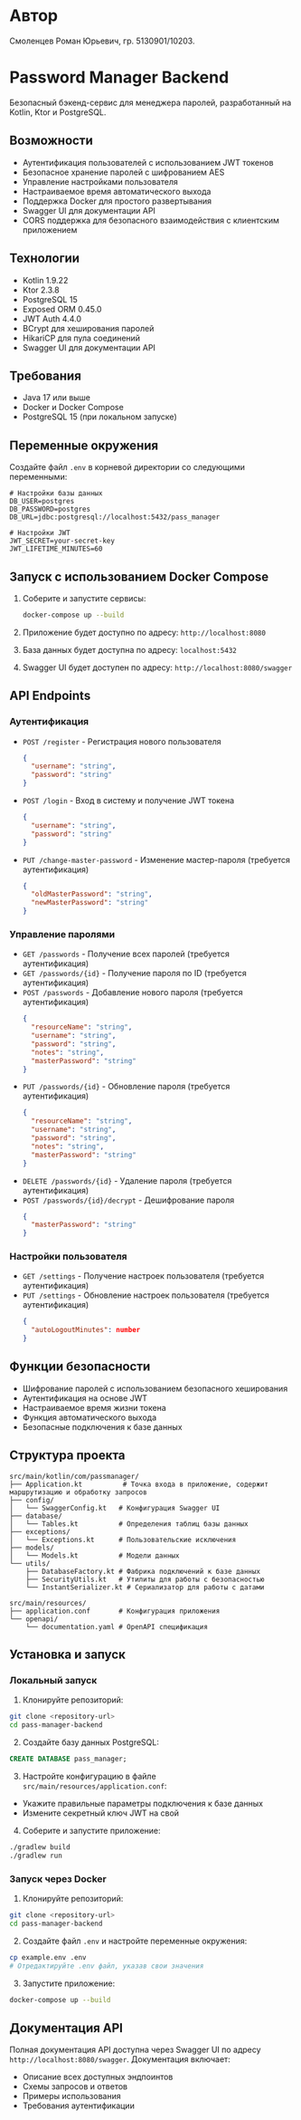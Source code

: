 # Автор

Смоленцев Роман Юрьевич, гр. 5130901/10203.

# Password Manager Backend

Безопасный бэкенд-сервис для менеджера паролей, разработанный на Kotlin, Ktor и PostgreSQL.

## Возможности

- Аутентификация пользователей с использованием JWT токенов
- Безопасное хранение паролей с шифрованием AES
- Управление настройками пользователя
- Настраиваемое время автоматического выхода
- Поддержка Docker для простого развертывания
- Swagger UI для документации API
- CORS поддержка для безопасного взаимодействия с клиентским приложением

## Технологии

- Kotlin 1.9.22
- Ktor 2.3.8
- PostgreSQL 15
- Exposed ORM 0.45.0
- JWT Auth 4.4.0
- BCrypt для хеширования паролей
- HikariCP для пула соединений
- Swagger UI для документации API

## Требования

- Java 17 или выше
- Docker и Docker Compose
- PostgreSQL 15 (при локальном запуске)

## Переменные окружения

Создайте файл `.env` в корневой директории со следующими переменными:

```env
# Настройки базы данных
DB_USER=postgres
DB_PASSWORD=postgres
DB_URL=jdbc:postgresql://localhost:5432/pass_manager

# Настройки JWT
JWT_SECRET=your-secret-key
JWT_LIFETIME_MINUTES=60
```

## Запуск с использованием Docker Compose

1. Соберите и запустите сервисы:
   ```bash
   docker-compose up --build
   ```

2. Приложение будет доступно по адресу: `http://localhost:8080`
3. База данных будет доступна по адресу: `localhost:5432`
4. Swagger UI будет доступен по адресу: `http://localhost:8080/swagger`

## API Endpoints

### Аутентификация

- `POST /register` - Регистрация нового пользователя
  ```json
  {
    "username": "string",
    "password": "string"
  }
  ```

- `POST /login` - Вход в систему и получение JWT токена
  ```json
  {
    "username": "string",
    "password": "string"
  }
  ```

- `PUT /change-master-password` - Изменение мастер-пароля (требуется аутентификация)
  ```json
  {
    "oldMasterPassword": "string",
    "newMasterPassword": "string"
  }
  ```

### Управление паролями

- `GET /passwords` - Получение всех паролей (требуется аутентификация)
- `GET /passwords/{id}` - Получение пароля по ID (требуется аутентификация)
- `POST /passwords` - Добавление нового пароля (требуется аутентификация)
  ```json
  {
    "resourceName": "string",
    "username": "string",
    "password": "string",
    "notes": "string",
    "masterPassword": "string"
  }
  ```
- `PUT /passwords/{id}` - Обновление пароля (требуется аутентификация)
  ```json
  {
    "resourceName": "string",
    "username": "string",
    "password": "string",
    "notes": "string",
    "masterPassword": "string"
  }
  ```
- `DELETE /passwords/{id}` - Удаление пароля (требуется аутентификация)
- `POST /passwords/{id}/decrypt` - Дешифрование пароля
  ```json
  {
    "masterPassword": "string"
  }
  ```

### Настройки пользователя

- `GET /settings` - Получение настроек пользователя (требуется аутентификация)
- `PUT /settings` - Обновление настроек пользователя (требуется аутентификация)
  ```json
  {
    "autoLogoutMinutes": number
  }
  ```

## Функции безопасности

- Шифрование паролей с использованием безопасного хеширования
- Аутентификация на основе JWT
- Настраиваемое время жизни токена
- Функция автоматического выхода
- Безопасные подключения к базе данных

## Структура проекта

```
src/main/kotlin/com/passmanager/
├── Application.kt          # Точка входа в приложение, содержит маршрутизацию и обработку запросов
├── config/
│   └── SwaggerConfig.kt   # Конфигурация Swagger UI
├── database/
│   └── Tables.kt          # Определения таблиц базы данных
├── exceptions/
│   └── Exceptions.kt      # Пользовательские исключения
├── models/
│   └── Models.kt          # Модели данных
└── utils/
    ├── DatabaseFactory.kt # Фабрика подключений к базе данных
    ├── SecurityUtils.kt   # Утилиты для работы с безопасностью
    └── InstantSerializer.kt # Сериализатор для работы с датами

src/main/resources/
├── application.conf       # Конфигурация приложения
└── openapi/
    └── documentation.yaml # OpenAPI спецификация
```

## Установка и запуск

### Локальный запуск

1. Клонируйте репозиторий:
```bash
git clone <repository-url>
cd pass-manager-backend
```

2. Создайте базу данных PostgreSQL:
```sql
CREATE DATABASE pass_manager;
```

3. Настройте конфигурацию в файле `src/main/resources/application.conf`:
- Укажите правильные параметры подключения к базе данных
- Измените секретный ключ JWT на свой

4. Соберите и запустите приложение:
```bash
./gradlew build
./gradlew run
```

### Запуск через Docker

1. Клонируйте репозиторий:
```bash
git clone <repository-url>
cd pass-manager-backend
```

2. Создайте файл `.env` и настройте переменные окружения:
```bash
cp example.env .env
# Отредактируйте .env файл, указав свои значения
```

3. Запустите приложение:
```bash
docker-compose up --build
```

## Документация API

Полная документация API доступна через Swagger UI по адресу `http://localhost:8080/swagger`. Документация включает:
- Описание всех доступных эндпоинтов
- Схемы запросов и ответов
- Примеры использования
- Требования аутентификации

